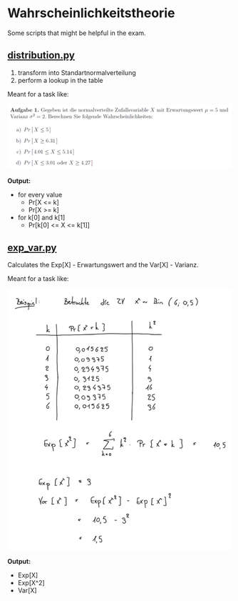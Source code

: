 # Wahrscheinlichkeitstheorie

Some scripts that might be helpful in the exam.

## [distribution.py](./distribution.py)

1.  transform into Standartnormalverteilung
2.  perform a lookup in the table

Meant for a task like:  

![task1](./doc/task1.png)

**Output:**

- for every value  
    - Pr[X <= k]  
    - Pr[X >= k]
- for k[0] and k[1]
    - Pr[k[0] <= X <= k[1]]


## [exp_var.py](./exp_var.py)

Calculates the Exp[X] - Erwartungswert and the Var[X] - Varianz.

Meant for a task like:

![task2](./doc/task2.png)

**Output:**

- Exp[X]
- Exp[X^2]
- Var[X] 